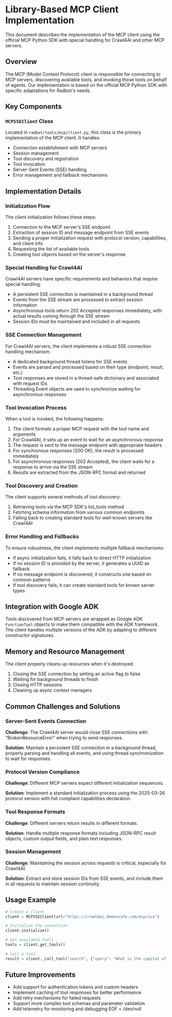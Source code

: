 # Library-Based MCP Client Implementation

This document describes the implementation of the MCP client using the official MCP Python SDK with special handling for Crawl4AI and other MCP servers.

## Overview

The MCP (Model Context Protocol) client is responsible for connecting to MCP servers, discovering available tools, and invoking those tools on behalf of agents. Our implementation is based on the official MCP Python SDK with specific adaptations for Radbot's needs.

## Key Components

### `MCPSSEClient` Class

Located in `radbot/tools/mcp/client.py`, this class is the primary implementation of the MCP client. It handles:

- Connection establishment with MCP servers
- Session management
- Tool discovery and registration
- Tool invocation
- Server-Sent Events (SSE) handling
- Error management and fallback mechanisms

## Implementation Details

### Initialization Flow

The client initialization follows these steps:

1. Connection to the MCP server's SSE endpoint
2. Extraction of session ID and message endpoint from SSE events
3. Sending a proper initialization request with protocol version, capabilities, and client info
4. Requesting the list of available tools
5. Creating tool objects based on the server's response

### Special Handling for Crawl4AI

Crawl4AI servers have specific requirements and behaviors that require special handling:

- A persistent SSE connection is maintained in a background thread
- Events from the SSE stream are processed to extract session information
- Asynchronous tools return 202 Accepted responses immediately, with actual results coming through the SSE stream
- Session IDs must be maintained and included in all requests

### SSE Connection Management

For Crawl4AI servers, the client implements a robust SSE connection handling mechanism:

- A dedicated background thread listens for SSE events
- Events are parsed and processed based on their type (endpoint, result, etc.)
- Tool responses are stored in a thread-safe dictionary and associated with request IDs
- Threading.Event objects are used to synchronize waiting for asynchronous responses

### Tool Invocation Process

When a tool is invoked, the following happens:

1. The client formats a proper MCP request with the tool name and arguments
2. For Crawl4AI, it sets up an event to wait for an asynchronous response
3. The request is sent to the message endpoint with appropriate headers
4. For synchronous responses (200 OK), the result is processed immediately
5. For asynchronous responses (202 Accepted), the client waits for a response to arrive via the SSE stream
6. Results are extracted from the JSON-RPC format and returned

### Tool Discovery and Creation

The client supports several methods of tool discovery:

1. Retrieving tools via the MCP SDK's list_tools method
2. Fetching schema information from various common endpoints
3. Falling back to creating standard tools for well-known servers like Crawl4AI

### Error Handling and Fallbacks

To ensure robustness, the client implements multiple fallback mechanisms:

- If async initialization fails, it falls back to direct HTTP initialization
- If no session ID is provided by the server, it generates a UUID as fallback
- If no message endpoint is discovered, it constructs one based on common patterns
- If tool discovery fails, it can create standard tools for known server types

## Integration with Google ADK

Tools discovered from MCP servers are wrapped as Google ADK `FunctionTool` objects to make them compatible with the ADK framework. The client handles multiple versions of the ADK by adapting to different constructor signatures.

## Memory and Resource Management

The client properly cleans up resources when it's destroyed:

1. Closing the SSE connection by setting an active flag to false
2. Waiting for background threads to finish
3. Closing HTTP sessions
4. Cleaning up async context managers

## Common Challenges and Solutions

### Server-Sent Events Connection

**Challenge**: The Crawl4AI server would close SSE connections with "BrokenResourceError" when trying to send responses.

**Solution**: Maintain a persistent SSE connection in a background thread, properly parsing and handling all events, and using thread synchronization to wait for responses.

### Protocol Version Compliance

**Challenge**: Different MCP servers expect different initialization sequences.

**Solution**: Implement a standard initialization process using the 2025-03-26 protocol version with full compliant capabilities declaration.

### Tool Response Formats

**Challenge**: Different servers return results in different formats.

**Solution**: Handle multiple response formats including JSON-RPC result objects, custom output fields, and plain text responses.

### Session Management

**Challenge**: Maintaining the session across requests is critical, especially for Crawl4AI.

**Solution**: Extract and store session IDs from SSE events, and include them in all requests to maintain session continuity.

## Usage Example

```python
# Create a client
client = MCPSSEClient(url="https://crawl4ai.demonsafe.com/mcp/sse")

# Initialize the connection
client.initialize()

# Get available tools
tools = client.get_tools()

# Call a tool
result = client._call_tool("search", {"query": "What is the capital of France?"})
```

## Future Improvements

- Add support for authentication tokens and custom headers
- Implement caching of tool responses for better performance
- Add retry mechanisms for failed requests
- Support more complex tool schemas and parameter validation
- Add telemetry for monitoring and debugging
EOF < /dev/null